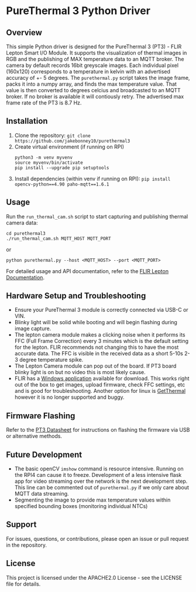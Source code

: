# PureThermal 3 Python Driver

## Overview
This simple Python driver is designed for the PureThermal 3 (PT3) - FLIR Lepton Smart I/O Module. It supports the visualization of thermal images in RGB and the publishing of MAX temperature data to an MQTT broker. The camera by default records 16bit greyscale images. Each individual pixel (160x120) corresponds to a temperature in kelvin with an advertised accuracy of +- 5 degrees. The `purethermal.py` script takes the image frame, packs it into a numpy array, and finds the max temperature value. That value is then converted to degrees celcius and broadcasted to an MQTT broker. If no broker is available it will contiously retry. The advertised max frame rate of the PT3 is 8.7 Hz.

## Installation

1. Clone the repository:
   `git clone https://github.com/jakebonney10/purethermal3`
3. Create virtual environment (if running on RPI)
   ```
   python3 -m venv myvenv
   source myvenv/bin/activate
   pip install --upgrade pip setuptools
   ```
4. Install dependencies (within venv if running on RPI):
   `pip install opencv-python==4.90 paho-mqtt==1.6.1`

## Usage

Run the `run_thermal_cam.sh` script to start capturing and publishing thermal camera data:

```
cd purethermal3
./run_thermal_cam.sh MQTT_HOST MQTT_PORT
```
or

```
python purethermal.py --host <MQTT_HOST> --port <MQTT_PORT>
```

For detailed usage and API documentation, refer to the [FLIR Lepton Documentation](https://www.flir.com/developer/lepton-integration/lepton-integration-windows/).

## Hardware Setup and Troubleshooting

- Ensure your PureThermal 3 module is correctly connected via USB-C or VIN.
- Blinky light will be solid while booting and will begin flashing during image capture.
- The lepton camera module makes a clicking noise when it performs its FFC (Full Frame Correction) every 3 minutes which is the default setting for the lepton. FLIR recommends not changing this to have the most accurate data. The FFC is visible in the received data as a short 5-10s 2-3 degree temperature spike. 
- The Lepton Camera module can pop out of the board. If PT3 board blinky light is on but no video this is most likely cause.
- FLIR has a [Windows application](https://flir.app.box.com/s/aos3khi6m2fkpxk3fsp7nfi3tdk3lra7) available for download. This works right out of the box to get images, upload firmware, check FFC settings, etc and is good for troubleshooting. Another option for linux is [GetThermal](https://github.com/groupgets/GetThermal) however it is no longer supported and buggy.

## Firmware Flashing

Refer to the [PT3 Datasheet](https://groupgets-files.s3.amazonaws.com/PT3/PT3%20Datasheet%20Rev2%20Oct%202022.pdf) for instructions on flashing the firmware via USB or alternative methods.

## Future Development
- The basic openCV `imshow` command is resource intensive. Running on the RPI4 can cause it to freeze. Development of a less intensive flask app for video streaming over the network is the next development step. This line can be commented out of `purethermal.py` if we only care about MQTT data streaming.
- Segmenting the image to provide max temperature values within specified bounding boxes (monitoring individual NTCs)

## Support

For issues, questions, or contributions, please open an issue or pull request in the repository.

## License

This project is licensed under the APACHE2.0 License - see the LICENSE file for details.



